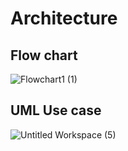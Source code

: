# Architecture
## Flow chart
![Flowchart1 (1)](https://github.com/MukeshkumarK/M1-App-VaccinationRegistration/blob/ef9dd5a28d19d1f2db96a102d4dc50edc8112ca8/2_Architecture/Flowchart.png)
## UML Use case
![Untitled Workspace (5)](https://github.com/MukeshkumarK/M1-App-VaccinationRegistration/blob/0a48f58692939a072afb7c875d7b99bfc7ec3026/2_Architecture/UML%20m1.png)


